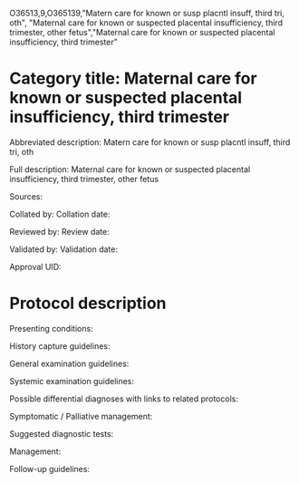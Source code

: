 O36513,9,O365139,"Matern care for known or susp placntl insuff, third tri, oth", "Maternal care for known or suspected placental insufficiency, third trimester, other fetus","Maternal care for known or suspected placental insufficiency, third trimester"
# Category title: Maternal care for known or suspected placental insufficiency, third trimester

Abbreviated description: Matern care for known or susp placntl insuff, third tri, oth

Full description: Maternal care for known or suspected placental insufficiency, third trimester, other fetus

Sources:

Collated by:
Collation date:

Reviewed by:
Review date:

Validated by:
Validation date:

Approval UID:

# Protocol description

Presenting conditions:

History capture guidelines:

General examination guidelines:

Systemic examination guidelines:

Possible differential diagnoses with links to related protocols:

Symptomatic / Palliative management:

Suggested diagnostic tests:

Management:

Follow-up guidelines:
